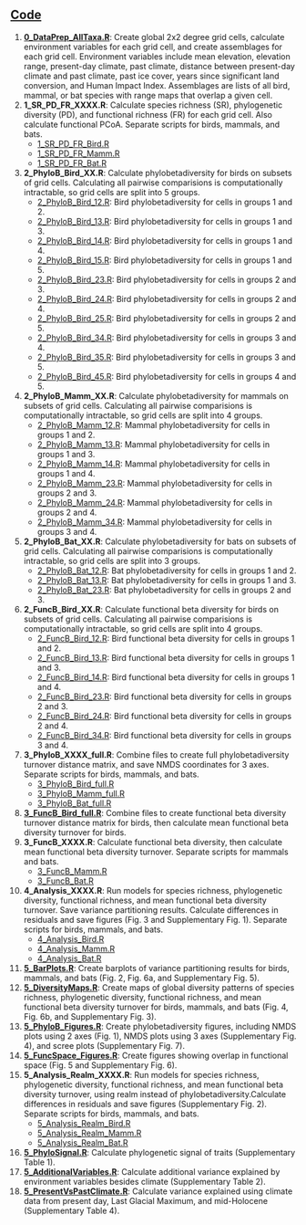 ## [Code](Code)

1. **[0_DataPrep_AllTaxa.R](Code/0_DataPrep_AllTaxa.R)**: Create global 2x2 degree grid cells, calculate environment variables for each grid cell, and create assemblages for each grid cell. Environment variables include mean elevation, elevation range, present-day climate, past climate, distance between present-day climate and past climate, past ice cover, years since significant land conversion, and Human Impact Index. Assemblages are lists of all bird, mammal, or bat species with range maps that overlap a given cell.
2. **1_SR_PD_FR_XXXX.R**: Calculate species richness (SR), phylogenetic diversity (PD), and functional richness (FR) for each grid cell. Also calculate functional PCoA. Separate scripts for birds, mammals, and bats.
    - [1_SR_PD_FR_Bird.R](Code/1_SR_PD_FR_Bird.R)
    - [1_SR_PD_FR_Mamm.R](Code/1_SR_PD_FR_Mamm.R)
    - [1_SR_PD_FR_Bat.R](Code/1_SR_PD_FR_Bat.R)
3. **2_PhyloB_Bird_XX.R**: Calculate phylobetadiversity for birds on subsets of grid cells. Calculating all pairwise comparisions is computationally intractable, so grid cells are split into 5 groups.
    - [2_PhyloB_Bird_12.R](Code/2_PhyloB_Bird_12.R): Bird phylobetadiversity for cells in groups 1 and 2.
    - [2_PhyloB_Bird_13.R](Code/2_PhyloB_Bird_13.R): Bird phylobetadiversity for cells in groups 1 and 3.
    - [2_PhyloB_Bird_14.R](Code/2_PhyloB_Bird_14.R): Bird phylobetadiversity for cells in groups 1 and 4.
    - [2_PhyloB_Bird_15.R](Code/2_PhyloB_Bird_15.R): Bird phylobetadiversity for cells in groups 1 and 5.
    - [2_PhyloB_Bird_23.R](Code/2_PhyloB_Bird_23.R): Bird phylobetadiversity for cells in groups 2 and 3.
    - [2_PhyloB_Bird_24.R](Code/2_PhyloB_Bird_24.R): Bird phylobetadiversity for cells in groups 2 and 4.
    - [2_PhyloB_Bird_25.R](Code/2_PhyloB_Bird_25.R): Bird phylobetadiversity for cells in groups 2 and 5.
    - [2_PhyloB_Bird_34.R](Code/2_PhyloB_Bird_34.R): Bird phylobetadiversity for cells in groups 3 and 4.
    - [2_PhyloB_Bird_35.R](Code/2_PhyloB_Bird_35.R): Bird phylobetadiversity for cells in groups 3 and 5.
    - [2_PhyloB_Bird_45.R](Code/2_PhyloB_Bird_45.R): Bird phylobetadiversity for cells in groups 4 and 5.
4. **2_PhyloB_Mamm_XX.R**: Calculate phylobetadiversity for mammals on subsets of grid cells. Calculating all pairwise comparisions is computationally intractable, so grid cells are split into 4 groups.
    - [2_PhyloB_Mamm_12.R](Code/2_PhyloB_Mamm_12.R): Mammal phylobetadiversity for cells in groups 1 and 2.
    - [2_PhyloB_Mamm_13.R](Code/2_PhyloB_Mamm_13.R): Mammal phylobetadiversity for cells in groups 1 and 3.
    - [2_PhyloB_Mamm_14.R](Code/2_PhyloB_Mamm_14.R): Mammal phylobetadiversity for cells in groups 1 and 4.
    - [2_PhyloB_Mamm_23.R](Code/2_PhyloB_Mamm_23.R): Mammal phylobetadiversity for cells in groups 2 and 3.
    - [2_PhyloB_Mamm_24.R](Code/2_PhyloB_Mamm_24.R): Mammal phylobetadiversity for cells in groups 2 and 4.
    - [2_PhyloB_Mamm_34.R](Code/2_PhyloB_Mamm_34.R): Mammal phylobetadiversity for cells in groups 3 and 4.
5. **2_PhyloB_Bat_XX.R**: Calculate phylobetadiversity for bats on subsets of grid cells. Calculating all pairwise comparisions is computationally intractable, so grid cells are split into 3 groups.
    - [2_PhyloB_Bat_12.R](Code/2_PhyloB_Bat_12.R): Bat phylobetadiversity for cells in groups 1 and 2.
    - [2_PhyloB_Bat_13.R](Code/2_PhyloB_Bat_13.R): Bat phylobetadiversity for cells in groups 1 and 3.
    - [2_PhyloB_Bat_23.R](Code/2_PhyloB_Bat_23.R): Bat phylobetadiversity for cells in groups 2 and 3.
6. **2_FuncB_Bird_XX.R**: Calculate functional beta diversity for birds on subsets of grid cells. Calculating all pairwise comparisions is computationally intractable, so grid cells are split into 4 groups.
    - [2_FuncB_Bird_12.R](Code/2_FuncB_Bird_12.R): Bird functional beta diversity for cells in groups 1 and 2.
    - [2_FuncB_Bird_13.R](Code/2_FuncB_Bird_13.R): Bird functional beta diversity for cells in groups 1 and 3.
    - [2_FuncB_Bird_14.R](Code/2_FuncB_Bird_14.R): Bird functional beta diversity for cells in groups 1 and 4.
    - [2_FuncB_Bird_23.R](Code/2_FuncB_Bird_23.R): Bird functional beta diversity for cells in groups 2 and 3.
    - [2_FuncB_Bird_24.R](Code/2_FuncB_Bird_24.R): Bird functional beta diversity for cells in groups 2 and 4.
    - [2_FuncB_Bird_34.R](Code/2_FuncB_Bird_34.R): Bird functional beta diversity for cells in groups 3 and 4.
7. **3_PhyloB_XXXX_full.R**: Combine files to create full phylobetadiversity turnover distance matrix, and save NMDS coordinates for 3 axes. Separate scripts for birds, mammals, and bats.
    - [3_PhyloB_Bird_full.R](Code/3_PhyloB_Bird_full.R)
    - [3_PhyloB_Mamm_full.R](Code/3_PhyloB_Mamm_full.R)
    - [3_PhyloB_Bat_full.R](Code/3_PhyloB_Bat_full.R)
8. **[3_FuncB_Bird_full.R](Code/3_FuncB_Bird_full.R)**: Combine files to create functional beta diversity turnover distance matrix for birds, then calculate mean functional beta diversity turnover for birds.
9. **3_FuncB_XXXX.R**: Calculate functional beta diversity, then calculate mean functional beta diversity turnover. Separate scripts for mammals and bats.
    - [3_FuncB_Mamm.R](Code/3_FuncB_Mamm.R)
    - [3_FuncB_Bat.R](Code/3_FuncB_Bat.R)
10. **4_Analysis_XXXX.R**: Run models for species richness, phylogenetic diversity, functional richness, and mean functional beta diversity turnover. Save variance partitioning results. Calculate differences in residuals and save figures (Fig. 3 and Supplementary Fig. 1). Separate scripts for birds, mammals, and bats.
    - [4_Analysis_Bird.R](Code/4_Analysis_Bird.R)
    - [4_Analysis_Mamm.R](Code/4_Analysis_Mamm.R)
    - [4_Analysis_Bat.R](Code/4_Analysis_Bat.R)
11. **[5_BarPlots.R](Code/5_BarPlots.R)**: Create barplots of variance partitioning results for birds, mammals, and bats (Fig. 2, Fig. 6a, and Supplementary Fig. 5).
12. **[5_DiversityMaps.R](Code/5_DiversityMaps.R)**: Create maps of global diversity patterns of species richness, phylogenetic diversity, functional richness, and mean functional beta diversity turnover for birds, mammals, and bats (Fig. 4, Fig. 6b, and Supplementary Fig. 3).
13. **[5_PhyloB_Figures.R](Code/5_PhyloB_Figures.R)**: Create phylobetadiversity figures, including NMDS plots using 2 axes (Fig. 1), NMDS plots using 3 axes (Supplementary Fig. 4), and scree plots (Supplementary Fig. 7).
14. **[5_FuncSpace_Figures.R](Code/5_FuncSpace_Figures.R)**: Create figures showing overlap in functional space (Fig. 5 and Supplementary Fig. 6).
15. **5_Analysis_Realm_XXXX.R**: Run models for species richness, phylogenetic diversity, functional richness, and mean functional beta diversity turnover, using realm instead of phylobetadiversity.Calculate differences in residuals and save figures (Supplementary Fig. 2). Separate scripts for birds, mammals, and bats.
    - [5_Analysis_Realm_Bird.R](Code/5_Analysis_Realm_Bird.R)
    - [5_Analysis_Realm_Mamm.R](Code/5_Analysis_Realm_Mamm.R)
    - [5_Analysis_Realm_Bat.R](Code/5_Analysis_Realm_Bat.R)
16. **[5_PhyloSignal.R](Code/5_PhyloSignal.R)**: Calculate phylogenetic signal of traits (Supplementary Table 1).
17. **[5_AdditionalVariables.R](Code/5_AdditionalVariables.R)**: Calculate additional variance explained by environment variables besides climate (Supplementary Table 2).
18. **[5_PresentVsPastClimate.R](Code/5_PresentVsPastClimate.R)**: Calculate variance explained using climate data from present day, Last Glacial Maximum, and mid-Holocene (Supplementary Table 4).
